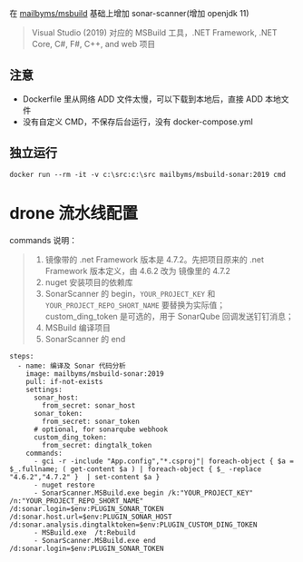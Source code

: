 
在 [mailbyms/msbuild](https://github.com/mailbyms/docker-msbuild) 基础上增加 sonar-scanner(增加 openjdk 11)
> Visual Studio (2019) 对应的 MSBuild 工具，.NET Framework, .NET Core, C#, F#, C++, and web 项目

## 注意
- Dockerfile 里从网络 ADD 文件太慢，可以下载到本地后，直接 ADD 本地文件
- 没有自定义 CMD，不保存后台运行，没有 docker-compose.yml

## 独立运行
`docker run --rm -it -v c:\src:c:\src mailbyms/msbuild-sonar:2019 cmd`

# drone 流水线配置
commands 说明：
> 1. 镜像带的 .net Framework 版本是 4.7.2。先把项目原来的 .net Framework 版本定义，由 4.6.2 改为 镜像里的 4.7.2
> 2. nuget 安装项目的依赖库  
> 3. SonarScanner 的 begin，`YOUR_PROJECT_KEY` 和 `YOUR_PROJECT_REPO_SHORT_NAME` 要替换为实际值；custom_ding_token 是可选的，用于 SonarQube 回调发送钉钉消息；  
> 4. MSBuild 编译项目  
> 5. SonarScanner 的 end

```
steps:
  - name: 编译及 Sonar 代码分析
    image: mailbyms/msbuild-sonar:2019
    pull: if-not-exists
    settings:
      sonar_host:
        from_secret: sonar_host
      sonar_token:
        from_secret: sonar_token
      # optional, for sonarqube webhook
      custom_ding_token:
        from_secret: dingtalk_token
    commands:
      - gci -r -include "App.config","*.csproj"| foreach-object { $a = $_.fullname; ( get-content $a ) | foreach-object { $_ -replace "4.6.2","4.7.2" }  | set-content $a }
      - nuget restore
      - SonarScanner.MSBuild.exe begin /k:"YOUR_PROJECT_KEY" /n:"YOUR_PROJECT_REPO_SHORT_NAME" /d:sonar.login=$env:PLUGIN_SONAR_TOKEN /d:sonar.host.url=$env:PLUGIN_SONAR_HOST /d:sonar.analysis.dingtalktoken=$env:PLUGIN_CUSTOM_DING_TOKEN
      - MSBuild.exe  /t:Rebuild
      - SonarScanner.MSBuild.exe end /d:sonar.login=$env:PLUGIN_SONAR_TOKEN
```
